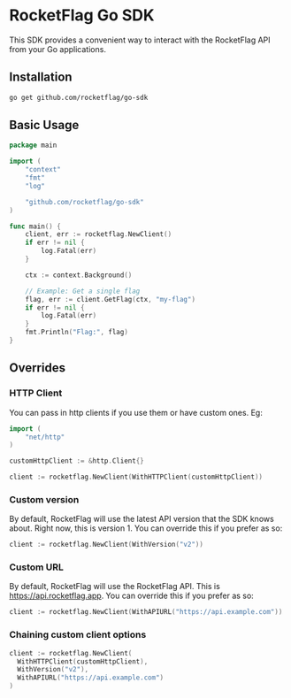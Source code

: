 # RocketFlag Go SDK

This SDK provides a convenient way to interact with the RocketFlag API from your Go applications.

## Installation

```bash
go get github.com/rocketflag/go-sdk
```

## Basic Usage

```go
package main

import (
	"context"
	"fmt"
	"log"

	"github.com/rocketflag/go-sdk"
)

func main() {
	client, err := rocketflag.NewClient()
	if err != nil {
		log.Fatal(err)
	}

	ctx := context.Background()

	// Example: Get a single flag
	flag, err := client.GetFlag(ctx, "my-flag")
	if err != nil {
		log.Fatal(err)
	}
	fmt.Println("Flag:", flag)
}
```

## Overrides

### HTTP Client

You can pass in http clients if you use them or have custom ones. Eg:

```go
import (
	"net/http"
)

customHttpClient := &http.Client{}

client := rocketflag.NewClient(WithHTTPClient(customHttpClient))
```

### Custom version

By default, RocketFlag will use the latest API version that the SDK knows about. Right now, this is version 1. You can override this if you
prefer as so:

```go
client := rocketflag.NewClient(WithVersion("v2"))
```

### Custom URL

By default, RocketFlag will use the RocketFlag API. This is https://api.rocketflag.app. You can override this if you prefer as so:

```go
client := rocketflag.NewClient(WithAPIURL("https://api.example.com"))
```

### Chaining custom client options

```go
client := rocketflag.NewClient(
  WithHTTPClient(customHttpClient),
  WithVersion("v2"),
  WithAPIURL("https://api.example.com")
)
```
